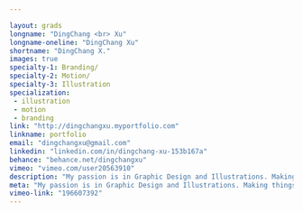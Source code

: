 ```yaml
---

layout: grads
longname: "DingChang <br> Xu"
longname-oneline: "DingChang Xu"
shortname: "DingChang X."
images: true
specialty-1: Branding/
specialty-2: Motion/
specialty-3: Illustration
specialization:
 - illustration
 - motion
 - branding
link: "http://dingchangxu.myportfolio.com"
linkname: portfolio
email: "dingchangxu@gmail.com"
linkedin: "linkedin.com/in/dingchang-xu-153b167a"
behance: "behance.net/dingchangxu"
vimeo: "vimeo.com/user20563910"
description: "My passion is in Graphic Design and Illustrations. Making things come to life and telling the story have changed my whole outlook on the design world."
meta: "My passion is in Graphic Design and Illustrations. Making things come to life and telling the story have changed my whole outlook on the design world."
vimeo-link: "196607392"
---
```

